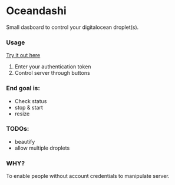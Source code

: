 # Oceandashi

Small dasboard to control your digitalocean droplet(s).

### Usage
[Try it out here](https://eerovakiparta.github.io/Oceandashi/index.html)

1. Enter your authentication token
2. Control server through buttons 

### End goal is:

- Check status
- stop & start
- resize

### TODOs:

- beautify
- allow multiple droplets

### WHY?

To enable people without account credentials to manipulate server.
